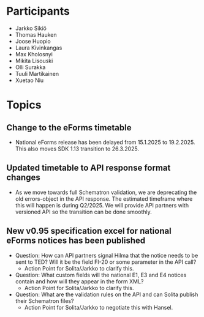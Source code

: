 # Participants
- Jarkko Sikiö
- Thomas Hauken
- Joose Huopio
- Laura Kivinkangas
- Max Kholosnyi
- Mikita Lisouski
- Olli Surakka
- Tuuli Martikainen
- Xuetao Niu

# Topics

## Change to the eForms timetable
- National eForms release has been delayed from 15.1.2025 to 19.2.2025. This also moves SDK 1.13 transition to 26.3.2025.

## Updated timetable to API response format changes
- As we move towards full Schematron validation, we are deprecating the old errors-object in the API response. The estimated timeframe where this will happen is during Q2/2025. We will provide API partners with versioned API so the transition can be done smoothly.

## New v0.95 specification excel for national eForms notices has been published
- Question: How can API partners signal Hilma that the notice needs to be sent to TED? Will it be the field FI-20 or some parameter in the API call?
    - Action Point for Solita/Jarkko to clarify this.
- Question: What custom fields will the national E1, E3 and E4 notices contain and how will they appear in the form XML?
    - Action Point for Solita/Jarkko to clarify this.
- Question: What are the validation rules on the API and can Solita publish their Schematron files?
    - Action Point for Solita/Jarkko to negotiate this with Hansel.